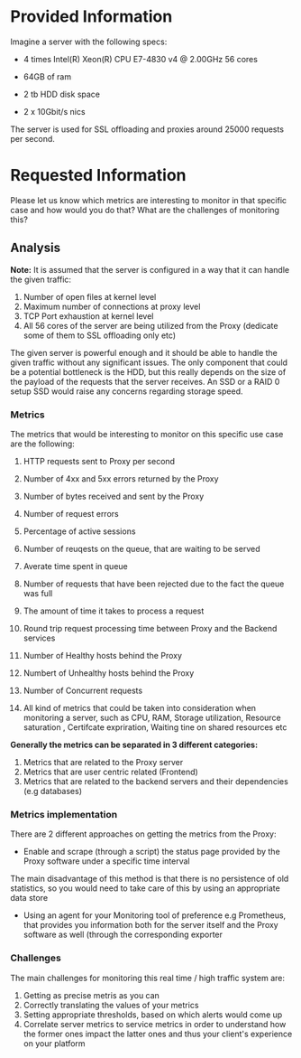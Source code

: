 # Provided Information
Imagine a server with the following specs:

- 4 times Intel(R) Xeon(R) CPU E7-4830 v4 @ 2.00GHz 56 cores

- 64GB of ram

- 2 tb HDD disk space

- 2 x 10Gbit/s nics

The server is used for SSL offloading and proxies around 25000 requests per second.

# Requested Information
Please let us know which metrics are interesting to monitor in that specific case and how would you do that?  What are the challenges of monitoring this?

## Analysis

**Note:** It is assumed that the server is configured in a way that it can handle the given traffic:

1. Number of open files at kernel level
2. Maximum number of connections at proxy level
3. TCP Port exhaustion at kernel level
4. All 56 cores of the server are being utilized from the Proxy (dedicate some of them to SSL offloading only etc)

The given server is powerful enough and it should be able to handle the given traffic without any significant issues. The only component that could be a potential bottleneck is the HDD, but this really depends on the size of the payload of the requests that the server receives. An SSD or a RAID 0 setup SSD would raise any concerns regarding storage speed. 

### Metrics
The metrics that would be interesting to monitor on this specific use case are the following:

1. HTTP requests sent to Proxy per second

2. Number of 4xx and 5xx errors returned by the Proxy

3. Number of bytes received and sent by the Proxy

4. Number of request errors

5. Percentage of active sessions

6. Number of reuqests on the queue, that are waiting to be served

7. Averate time spent in queue

8. Number of requests that have been rejected due to the fact the queue was full
 
9. The amount of time it takes to process a request

10. Round trip request processing time between Proxy and the Backend services

11. Number of Healthy hosts behind the Proxy

12. Numbert of Unhealthy hosts behind the Proxy

13. Number of Concurrent requests

14. All kind of metrics that could be taken into consideration when monitoring a server, such as CPU, RAM, Storage utilization, Resource saturation , Certifcate expriration, Waiting tine on shared resources etc

**Generally the metrics can be separated in 3 different categories:**

1. Metrics that are related to the Proxy server
2. Metrics that are user centric related (Frontend)
3. Metrics that are related to the backend servers and their dependencies (e.g databases)

### Metrics implementation
There are 2 different approaches on getting the metrics from the Proxy:

* Enable and scrape (through a script) the status page provided by the Proxy software under a specific time interval

The main disadvantage of this method is that there is no persistence of old statistics, so you would need to take care of this by using an appropriate data store

* Using an agent for your Monitoring tool of preference e.g Prometheus, that provides you information both for the server itself and the Proxy software as well (through the corresponding exporter

### Challenges

The main challenges for monitoring this real time / high traffic system are:

1. Getting as precise metris as you can
2. Correctly translating the values of your metrics
3. Setting appropriate thresholds, based on which alerts would come up
4. Correlate server metrics to service metrics in order to understand how the former ones impact the latter ones and thus your client's experience on your platform
